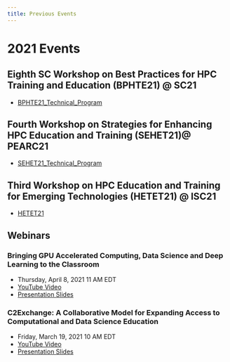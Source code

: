 ```yaml
---
title: Previous Events
---
```

# 2021 Events

## Eighth SC Workshop on Best Practices for HPC Training and Education (BPHTE21) @ SC21

* [BPHTE21_Technical_Program](BPHTE21_Technical_Program)

## Fourth Workshop on Strategies for Enhancing HPC Education and Training (SEHET21)@ PEARC21

* [SEHET21_Technical_Program](SEHET21_Technical_Program)

## Third Workshop on HPC Education and Training for Emerging Technologies (HETET21) @ ISC21

* [HETET21](HETET21)

## Webinars

### Bringing GPU Accelerated Computing, Data Science and Deep Learning to the Classroom

* Thursday, April 8, 2021 11 AM EDT
* [YouTube Video](https://youtu.be/ZZH0lrMYDv8)
* [Presentation Slides](nvidiapreso.pdf)

### C2Exchange: A Collaborative Model for Expanding Access to Computational and Data Science Education

* Friday, March 19, 2021 10 AM EDT 
* [YouTube Video](https://youtu.be/BgPJkBQQzMA)
* [Presentation Slides](c2exch_all.pdf)
